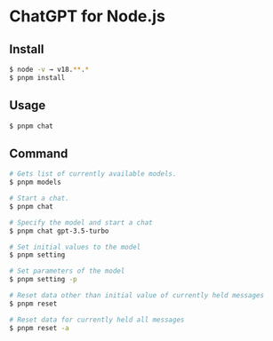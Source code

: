 # ChatGPT for Node.js

## Install

```sh
$ node -v → v18.**.*
$ pnpm install
```

## Usage

```sh
$ pnpm chat
```

## Command

```sh
# Gets list of currently available models.
$ pnpm models

# Start a chat.
$ pnpm chat

# Specify the model and start a chat
$ pnpm chat gpt-3.5-turbo

# Set initial values ​​to the model
$ pnpm setting

# Set parameters of the model
$ pnpm setting -p

# Reset data other than initial value of currently held messages
$ pnpm reset

# Reset data for currently held all messages
$ pnpm reset -a
```
